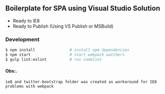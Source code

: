 ## Boilerplate for SPA using Visual Studio Solution

- Ready to IE8
- Ready to Publish (Using VS Publish or MSBuild)

### Development
```sh
$ npm install               # install npm dependencies
$ npm start                 # start webpack watchers
$ gulp lint:eslint          # run codelint
```

#### Obs:.
```ìe8 and twitter-bootstrap folder was created as workaround for IE8 problems with webpack```
